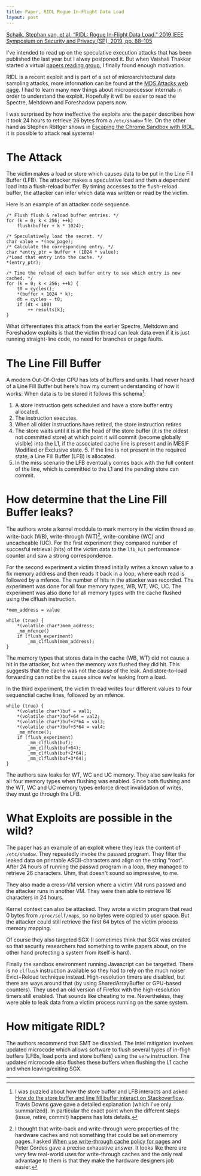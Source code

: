 ```yaml
---
title: Paper, RIDL Rogue In-Flight Data Load
layout: post
---
```

[Schaik, Stephan van, et al. “RIDL: Rogue In-Flight Data Load.” 2019 IEEE Symposium on Security and Privacy (SP), 2019, pp. 88–105](https://mdsattacks.com/files/ridl.pdf)

I've intended to read up on the speculative execution attacks that has been
published the last year but I alway postponed it. But when Vaishali Thakkar
started a virtual [papers reading group](https://app.slack.com/client/T0114V1EM4Y/),
I finally found enough motivation.

RIDL is a recent exploit and is part of a set of microarchitectural data
sampling attacks, more information can be found at the [MDS Attacks web page](https://mdsattacks.com). I had to learn many new things about microprocessor internals in order to understand the exploit. Hopefully it will be easier to read the Spectre, Meltdown and Foreshadow papers now. 

I was surprised by how ineffective the exploits are: the paper describes how it took 24 hours to retrieve 26 bytes from a `/etc/shadow` file. On the other hand as Stephen Röttger shows in [Escaping the Chrome Sandbox with RIDL](https://googleprojectzero.blogspot.com/2020/02/escaping-chrome-sandbox-with-ridl.html), it is possible to attack real systems!

# The Attack
The victim makes a load or store which causes data to be put in the Line Fill
Buffer (LFB). The attacker makes a speculative load and then a dependent load
into a flush-reload buffer. By timing accesses to the flush-reload buffer, the
attacker can infer which data was written or read by the victim.

Here is an example of an attacker code sequence.
```
/* Flush flush & reload buffer entries. */
for (k = 0; k < 256; ++k)
	flush(buffer + k * 1024);

/* Speculatively load the secret. */
char value = *(new_page);
/* Calculate the corresponding entry. */
char *entry_ptr = buffer + (1024 * value);
/*Load that entry into the cache. */
*(entry_ptr);

/* Time the reload of each buffer entry to see which entry is now cached. */
for (k = 0; k < 256; ++k) {
	t0 = cycles();
	*(buffer + 1024 * k);
	dt = cycles - t0;
	if (dt < 100)
		++ results[k];
}
```

What differentiates this attack from the earlier Spectre, Meltdown and
Foreshadow exploits is that the victim thread can leak data even if it is just
running straight-line code, no need for branches or page faults.

# The Line Fill Buffer
A modern Out-Of-Order CPU has lots of buffers and units. I had never heard of a Line Fill Buffer but here's how my current understanding of how it works: When data is to be stored it follows this schema[^travdowns]:
1. A store instruction gets scheduled and have a store buffer entry allocated.
2. The instruction executes.
3. When all older instructions have retired, the store instruction retires
4. The store waits until it is at the head of the store buffer (it is the oldest not committed store) at which point it will commit (become globally visible) into the L1, if the associated cache line is present and in MESIF Modified or Exclusive state. 5. If the line is not present in the required state, a Line Fill Buffer (LFB) is allocated.
6. In the miss scenario the LFB eventually comes back with the full content of
the line, which is committed to the L1 and the pending store can commit.

# How determine that the Line Fill Buffer leaks?
The authors wrote a kernel moddule to mark memory in the victim thread as
write-back (WB), write-through (WT)[^petercordes], write-combine (WC) and uncacheable (UC).
For the first experiment they compared number of succesful retrieval (hits)
of the victim data to the `lfb_hit` performance counter and saw a strong
correspondence.

For the second experiment a victim thread initially writes a known value to a
fix memory address and then reads it back in a loop, where each read is
followed by a mfence. The number of hits in the attacker was recorded. The
experiment was done for all four memory types, WB, WT, WC, UC. The experiment
was also done for all memory types with the cache flushed using the clflush
instruction.

```
*mem_address = value

while (true) {
	*(volatile char*)mem_address;
	_mm_mfence()	
	if (flush_experiment)
		_mm_clflush(mem_address);
}
```
The memory types that stores data in the cache (WB, WT) did not cause a hit in
the attacker, but when the memory was flushed they did hit. This suggests that
the cache was not the cause of the leak. And store-to-load forwarding can not
be the cause since we're leaking from a load.

In the third experiment, the victim thread writes four different values to
four sequenctial cache lines, followed by an mfence. 

```
while (true) {
	*(volatile char*)buf = val1;
	*(volatile char*)buf+64 = val2;
	*(volatile char*)buf+2*64 = val3;
	*(volatile char*)buf+3*64 = val4;
	_mm_mfence();
	if (flush_experiment)
		_mm_clflush(buf);
		_mm_clflush(buf+64);
		_mm_clflush(buf+2*64);
		_mm_clflush(buf+3*64);
}
```
The authors saw leaks for WT, WC and UC memory. They also saw leaks for all four
memory types when flushing was enabled. Since both flushing and the WT, WC and
UC memory types enforce direct invalidation of writes, they must go through the
LFB.

# What Exploits are possible in the wild?
The paper has an example of an exploit where they leak the content of
`/etc/shadow`. They repeatedly invoke the passwd program. They filter the leaked
data on printable ASCII-characters and align on the string "root". After 24
hours of running the passwd program in a loop, they managed to retrieve 26
characters. Uhm, that doesn't sound so impressive, to me.

They also made a cross-VM version where a victim VM runs passwd and the attacker
runs in another VM. They were then able to retrieve 16 characters in 24 hours.

Kernel context can also be attacked. They wrote a victim program that read 0
bytes from `/proc/self/maps`, so no bytes were copied to user space. But the
attacker could still retrieve the first 64 bytes of the victim process memory
mapping.

Of course they also targeted SGX (I sometimes think that SGX was created so that
security researchers had something to write papers about, on the other hand
protecting a system from itself is hard).

Finally the sandbox environment running Javascript can be targetted. There is
no `clflush` instruction available so they had to rely on the much noiser
Evict+Reload technique instead. High-resolution timers are disabled, but there
are ways around that (by using SharedArrayBuffer or GPU-based counters). They
used an old version of Firefox with the high-resolution timers still enabled.
That sounds like cheating to me. Nevertheless, they were able to leak data from
a victim process running on the same system.

# How mitigate RIDL?
The authors recommend that SMT be disabled. The Intel mitigation involves updated microcode which allows software to flush several types of in-fligh buffers (LFBs, load ports and store buffers) using the `verw` instruction. The updated microcode also flushes these buffers when flushing the L1 cache and when leaving/exiting SGX.

---
[^petercordes]: I thought that write-back and write-through were properties of the hardware caches and not something that could be set on memory pages. I asked [When use write-through cache policy for pages](https://stackoverflow.com/questions/61129142/when-use-write-through-cache-policy-for-pages) and Peter Cordes gave a precise exhaustive answer. It looks like there are very few real-world uses for write-through caches and the only real advantage to them is that they make the hardware designers job easier.
[^travdowns]: I was puzzled about how the store buffer and LFB interacts and asked [How do the store buffer and line fill buffer interact on Stackoverflow](https://stackoverflow.com/questions/61129773/how-do-the-store-buffer-and-line-fill-buffer-interact-with-each-other). Travis Downs gave gave a detailed explanation (which I've only summarized). In particular the exact point when the different steps (issue, retire, commit) happens has lots details.